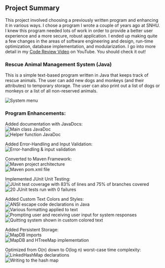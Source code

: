 ## Project Summary
This project involved choosing a previously written program and enhancing it in various ways. I chose a program I wrote a couple of years ago at SNHU. I knew this program needed lots of work in order to provide a better user experience and a more secure, robust application. I ended up making quite a few changes in the areas of software engineering and design, run-time optimization, database implementation, and modularization. I go into more detail in my [Code Review Video](https://www.youtube.com/watch?v=heo30ZFu5Eg&ab_channel=alienhead) on YouTube. You should check it out!

### Rescue Animal Management System (Java)
This is a simple text-based program written in Java that keeps track of rescue animals. 
The user can add new dogs and monkeys (and their attributes) to temporary storage. 
The user can also print out a list of dogs or monkeys or a list of all non-reserved animals.<br>

![System menu](images/new11.png)<br>

### Program Enhancements:
Added documentation with JavaDocs:<br>
![Main class JavaDoc](images/new19.png)<br>
![Helper function JavaDoc](images/new20.png)<br>

Added Error-Handling and Input Validation:<br>
![Error-handling & input validation](images/new9.png)<br>

Converted to Maven Framework:<br>
![Maven project architecture](images/new2.png)<br>
![Maven pom.xml file](images/new4.png)<br>

Implemented JUnit Unit Testing:<br>
![JUnit test coverage with 83% of lines and 75% of branches covered](images/new1.png)<br>
![20 JUnit tests run with 0 failures](images/new3.png)<br>

Added Custom Text Colors and Styles:<br>
![ANSI escape code declarations in Java](images/new6.png)<br>
![Various formatting applied to text](images/new10.png)<br>
![Prompting user and receiving user input for system responses](images/new13.png)<br>
![Quitting system shown in custom colored text](images/new14.png)<br>

Added Persistent Storage:<br>
![MapDB imports](images/new18.png)<br>
![MapDB and HTreeMap implementation](images/new7.png)<br>

Optimized from O(n) down to O(log n) worst-case time complexity:<br>
![LinkedHashMap declarations](images/new5.png)<br>
![Writing to the hash map](images/new17.png)<br>
